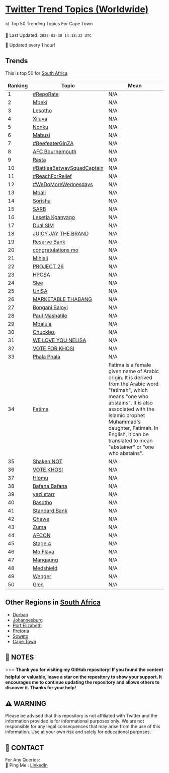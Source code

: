 [Twitter Trend Topics (Worldwide)](https://github.com/ErcinDedeoglu/Twitter-Trend-Topics)
==========


📊 Top 50 Trending Topics For Cape Town

📆 Last Updated: `2023-03-30 14:18:32 UTC`

🔧 Updated every 1 hour!


## Trends

This is top 50 for [South Africa](</South Africa>)

| Ranking | Topic | Mean |
| ------- | ------------ | ------------ |
| 1 | [#RepoRate](http://twitter.com/search?q=%23RepoRate) | N/A |
| 2 | [Mbeki](http://twitter.com/search?q=Mbeki) | N/A |
| 3 | [Lesotho](http://twitter.com/search?q=Lesotho) | N/A |
| 4 | [Xiluva](http://twitter.com/search?q=Xiluva) | N/A |
| 5 | [Nonku](http://twitter.com/search?q=Nonku) | N/A |
| 6 | [Mabusi](http://twitter.com/search?q=Mabusi) | N/A |
| 7 | [#BeefeaterGinZA](http://twitter.com/search?q=%23BeefeaterGinZA) | N/A |
| 8 | [AFC Bournemouth](http://twitter.com/search?q=AFC+Bournemouth) | N/A |
| 9 | [Rasta](http://twitter.com/search?q=Rasta) | N/A |
| 10 | [#BattleaBetwaySquadCaptain](http://twitter.com/search?q=%23BattleaBetwaySquadCaptain) | N/A |
| 11 | [#ReachForRelief](http://twitter.com/search?q=%23ReachForRelief) | N/A |
| 12 | [#WeDoMoreWednesdays](http://twitter.com/search?q=%23WeDoMoreWednesdays) | N/A |
| 13 | [Mbali](http://twitter.com/search?q=Mbali) | N/A |
| 14 | [Sorisha](http://twitter.com/search?q=Sorisha) | N/A |
| 15 | [SARB](http://twitter.com/search?q=SARB) | N/A |
| 16 | [Lesetja Kganyago](http://twitter.com/search?q=Lesetja+Kganyago) | N/A |
| 17 | [Dual SIM](http://twitter.com/search?q=Dual+SIM) | N/A |
| 18 | [JUICY JAY THE BRAND](http://twitter.com/search?q=JUICY+JAY+THE+BRAND) | N/A |
| 19 | [Reserve Bank](http://twitter.com/search?q=Reserve+Bank) | N/A |
| 20 | [congratulations mo](http://twitter.com/search?q=congratulations+mo) | N/A |
| 21 | [Mihlali](http://twitter.com/search?q=Mihlali) | N/A |
| 22 | [PROJECT 26](http://twitter.com/search?q=PROJECT+26) | N/A |
| 23 | [HPCSA](http://twitter.com/search?q=HPCSA) | N/A |
| 24 | [Slee](http://twitter.com/search?q=Slee) | N/A |
| 25 | [UniSA](http://twitter.com/search?q=UniSA) | N/A |
| 26 | [MARKETABLE THABANG](http://twitter.com/search?q=MARKETABLE+THABANG) | N/A |
| 27 | [Bongani Baloyi](http://twitter.com/search?q=Bongani+Baloyi) | N/A |
| 28 | [Paul Mashatile](http://twitter.com/search?q=Paul+Mashatile) | N/A |
| 29 | [Mbalula](http://twitter.com/search?q=Mbalula) | N/A |
| 30 | [Chuckles](http://twitter.com/search?q=Chuckles) | N/A |
| 31 | [WE LOVE YOU NELISA](http://twitter.com/search?q=WE+LOVE+YOU+NELISA) | N/A |
| 32 | [VOTE FOR KHOSI](http://twitter.com/search?q=VOTE+FOR+KHOSI) | N/A |
| 33 | [Phala Phala](http://twitter.com/search?q=Phala+Phala) | N/A |
| 34 | [Fatima](http://twitter.com/search?q=Fatima) | Fatima is a female given name of Arabic origin. It is derived from the Arabic word "fatimah", which means "one who abstains". It is also associated with the Islamic prophet Muhammad's daughter, Fatimah. In English, it can be translated to mean "abstainer" or "one who abstains". |
| 35 | [Shaken NOT](http://twitter.com/search?q=Shaken+NOT) | N/A |
| 36 | [VOTE KHOSI](http://twitter.com/search?q=VOTE+KHOSI) | N/A |
| 37 | [Hlomu](http://twitter.com/search?q=Hlomu) | N/A |
| 38 | [Bafana Bafana](http://twitter.com/search?q=Bafana+Bafana) | N/A |
| 39 | [yezi starr](http://twitter.com/search?q=yezi+starr) | N/A |
| 40 | [Basotho](http://twitter.com/search?q=Basotho) | N/A |
| 41 | [Standard Bank](http://twitter.com/search?q=Standard+Bank) | N/A |
| 42 | [Qhawe](http://twitter.com/search?q=Qhawe) | N/A |
| 43 | [Zuma](http://twitter.com/search?q=Zuma) | N/A |
| 44 | [AFCON](http://twitter.com/search?q=AFCON) | N/A |
| 45 | [Stage 4](http://twitter.com/search?q=Stage+4) | N/A |
| 46 | [Mo Flava](http://twitter.com/search?q=Mo+Flava) | N/A |
| 47 | [Mangaung](http://twitter.com/search?q=Mangaung) | N/A |
| 48 | [Medshield](http://twitter.com/search?q=Medshield) | N/A |
| 49 | [Wenger](http://twitter.com/search?q=Wenger) | N/A |
| 50 | [Glen](http://twitter.com/search?q=Glen) | N/A |



## Other Regions in [South Africa](</South Africa>)

* [Durban](</South Africa/Durban.md>)
* [Johannesburg](</South Africa/Johannesburg.md>)
* [Port Elizabeth](</South Africa/Port Elizabeth.md>)
* [Pretoria](</South Africa/Pretoria.md>)
* [Soweto](</South Africa/Soweto.md>)
* [Cape Town](</South Africa/Cape Town.md>)



## 📝 NOTES

⭐⭐⭐ **Thank you for visiting my GitHub repository! If you found the content helpful or valuable, leave a star on the repository to show your support. It encourages me to continue updating the repository and allows others to discover it. Thanks for your help!**


## ⚠️ WARNING

Please be advised that this repository is not affiliated with Twitter and the information provided is for informational purposes only. We are not responsible for any legal consequences that may arise from the use of this information. Use at your own risk and solely for educational purposes.


## 📨 CONTACT

 For Any Queries:  
            🏓 Ping Me : [LinkedIn](https://www.linkedin.com/in/ercindedeoglu/)
